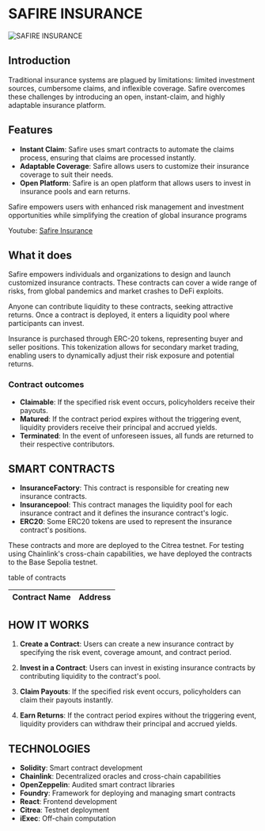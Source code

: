 # SAFIRE INSURANCE
![SAFIRE INSURANCE](https://github.com/user-attachments/assets/89e9ba7b-5306-4f57-a827-5fec46eaba99)

## Introduction
Traditional insurance systems are plagued by limitations: limited investment sources, cumbersome claims, and inflexible coverage. Safire overcomes these challenges by introducing an open, instant-claim, and highly adaptable insurance platform.

## Features
- **Instant Claim**: Safire uses smart contracts to automate the claims process, ensuring that claims are processed instantly.
- **Adaptable Coverage**: Safire allows users to customize their insurance coverage to suit their needs.
- **Open Platform**: Safire is an open platform that allows users to invest in insurance pools and earn returns.

Safire empowers users with enhanced risk management and investment opportunities while simplifying the creation of global insurance programs

Youtube: [Safire Insurance](https://youtu.be/V1vP4lq8aMw)

## What it does
Safire empowers individuals and organizations to design and launch customized insurance contracts. These contracts can cover a wide range of risks, from global pandemics and market crashes to DeFi exploits.

Anyone can contribute liquidity to these contracts, seeking attractive returns. Once a contract is deployed, it enters a liquidity pool where participants can invest.

Insurance is purchased through ERC-20 tokens, representing buyer and seller positions. This tokenization allows for secondary market trading, enabling users to dynamically adjust their risk exposure and potential returns.

### Contract outcomes
  - **Claimable**: If the specified risk event occurs, policyholders receive their payouts.
- **Matured**: If the contract period expires without the triggering event, liquidity providers receive their principal and accrued yields.
- **Terminated**: In the event of unforeseen issues, all funds are returned to their respective contributors.

## SMART CONTRACTS
- **InsuranceFactory**: This contract is responsible for creating new insurance contracts.
- **Insurancepool**: This contract manages the liquidity pool for each insurance contract and it defines the insurance contract's logic.
- **ERC20**: Some ERC20 tokens are used to represent the insurance contract's positions.

These contracts and more are deployed to the Citrea testnet. For testing using Chainlink's cross-chain capabilities, we have deployed the contracts to the Base Sepolia testnet.

table of contracts

| Contract Name | Address |
| --- | --- |




## HOW IT WORKS
1. **Create a Contract**: Users can create a new insurance contract by specifying the risk event, coverage amount, and contract period.

2. **Invest in a Contract**: Users can invest in existing insurance contracts by contributing liquidity to the contract's pool.

3. **Claim Payouts**: If the specified risk event occurs, policyholders can claim their payouts instantly.

4. **Earn Returns**: If the contract period expires without the triggering event, liquidity providers can withdraw their principal and accrued yields.

## TECHNOLOGIES
- **Solidity**: Smart contract development
- **Chainlink**: Decentralized oracles and cross-chain capabilities
- **OpenZeppelin**: Audited smart contract libraries
- **Foundry**: Framework for deploying and managing smart contracts
- **React**: Frontend development
- **Citrea**: Testnet deployment
- **iExec**: Off-chain computation



